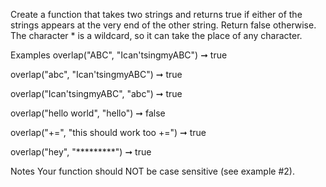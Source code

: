 Create a function that takes two strings and returns true if either of the strings appears at the very end of the other string. Return false otherwise. The character * is a wildcard, so it can take the place of any character.

Examples
overlap("ABC", "Ican'tsingmyABC") ➞ true

overlap("abc", "Ican'tsingmyABC") ➞ true

overlap("Ican'tsingmyABC", "abc") ➞ true

overlap("hello world", "hello") ➞ false

overlap("+=", "this should work too +=") ➞ true

overlap("hey", "*********") ➞ true

Notes
Your function should NOT be case sensitive (see example #2).